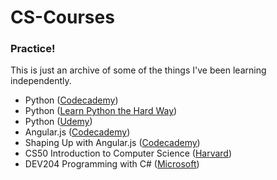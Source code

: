 # CS-Courses
### Practice!

This is just an archive of some of the things I've been learning independently.

* Python ([Codecademy](http://www.codecademy.com/tracks/python))
* Python ([Learn Python the Hard Way](http://learnpythonthehardway.org/book/))
* Python ([Udemy](https://www.udemy.com/python-the-next-level/))
* Angular.js ([Codecademy](http://www.codecademy.com/learn/learn-angularjs))
* Shaping Up with Angular.js ([Codecademy](https://www.codeschool.com/courses/shaping-up-with-angular-js/))
* CS50 Introduction to Computer Science ([Harvard](https://www.edx.org/course/introduction-computer-science-harvardx-cs50x))
* DEV204 Programming with C# ([Microsoft](https://www.edx.org/course/programming-c-microsoft-dev204x))
